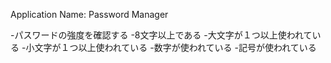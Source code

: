 Application Name: Password Manager

-パスワードの強度を確認する
    -8文字以上である
    -大文字が１つ以上使われている
    -小文字が１つ以上使われている
    -数字が使われている
    -記号が使われている